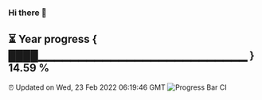 ### Hi there 👋
⏳ Year progress { ████▁▁▁▁▁▁▁▁▁▁▁▁▁▁▁▁▁▁▁▁▁▁▁▁▁▁ } 14.59 %
---
⏰ Updated on Wed, 23 Feb 2022 06:19:46 GMT
![Progress Bar CI](https://github.com/liununu/liununu/workflows/Progress%20Bar%20CI/badge.svg)
